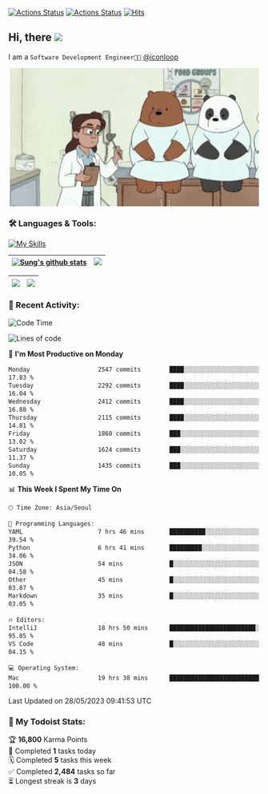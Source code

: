 
[![Actions Status](https://github.com/ddok2/ddok2/workflows/Todoist%20Readme/badge.svg)](https://github.com/ddok2/ddok2/actions)
[![Actions Status](https://github.com/ddok2/ddok2/workflows/wakatime-stats/badge.svg)](https://github.com/ddok2/ddok2/actions)
[![Hits](https://hits.seeyoufarm.com/api/count/incr/badge.svg?url=https%3A%2F%2Fgithub.com%2Fddok2&count_bg=%23FF9595&title_bg=%23555555&icon=github.svg&icon_color=%23FFFFFF&title=hits&edge_flat=false)](https://hits.seeyoufarm.com)

<!-- ![visitors](https://visitor-badge.laobi.icu/badge?page_id=ddok2.ddok2) -->
## Hi, there <img src="https://raw.githubusercontent.com/MartinHeinz/MartinHeinz/master/wave.gif" width="3%">

I am a `Software Development Engineer🧑‍💻` [@iconloop](https://github.com/iconloop)


<p align="center">
    <img align="center" alt="GIF" src="img/debugging.gif" />
</p>


### 🛠 Languages & Tools:

[![My Skills](https://skillicons.dev/icons?i=go,js,ts,py,express,react,svelte,jquery,pug,mongodb,mysql,redis,aws,docker,kubernetes)](https://skillicons.dev)


| <a href="https://github-readme-stats.vercel.app/api?username=ddok2&show_icons=true&include_all_commits=true&count_private=true&theme=buefy&hide_border=true"><img align="center" src="https://github-readme-stats.vercel.app/api?username=ddok2&show_icons=true&include_all_commits=true&count_private=true&theme=buefy&hide_border=true" alt="Sung's github stats" /></a> | <a href="https://github.com/ddok2"><img src="http://github-readme-streak-stats.herokuapp.com?user=ddok2&hide_border=true" /></a> |
| ------------- |------------- |


| <a href="https://github.com/ddok2"><img align="center" src="https://github-readme-stats.vercel.app/api/top-langs/?username=ddok2&theme=buefy&hide=html,css&hide_border=true" /></a> | <a href="https://github.com/ddok2"><img align="center" src="https://activity-graph.herokuapp.com/graph?username=ddok2&theme=github&hide_border=true" height="250" /></a> |
| ------------- |--------------------------------------------------------------------------------------------------------------------------------------------------------------------------|


<!-- <details open>
    <summary>📈 My GitHub Stats</summary>
    <p align="center">
        <a href="https://github.com/ddok2">
            <img align="center" src="https://github-readme-stats.vercel.app/api?username=ddok2&show_icons=true&include_all_commits=true&count_private=true&theme=buefy&hide_border=true" alt="Sung's github stats" />
        </a>
    </p>
</details>
<details>
    <summary>💬 Top Languages</summary>
    <p align="center"> 
        <a href="https://github.com/ddok2">
            <img align="center" src="https://github-readme-stats.vercel.app/api/top-langs/?username=ddok2&layout=compact&theme=buefy&hide=html,css&hide_border=true" />
        </a>
    </p>
</details> -->


### 🌈 Recent Activity:
<!--START_SECTION:waka-->
![Code Time](http://img.shields.io/badge/Code%20Time-2%2C093%20hrs%2039%20mins-blue)

![Lines of code](https://img.shields.io/badge/From%20Hello%20World%20I%27ve%20Written-11.5%20million%20lines%20of%20code-blue)

📅 **I'm Most Productive on Monday** 

```text
Monday                   2547 commits        ████░░░░░░░░░░░░░░░░░░░░░   17.83 % 
Tuesday                  2292 commits        ████░░░░░░░░░░░░░░░░░░░░░   16.04 % 
Wednesday                2412 commits        ████░░░░░░░░░░░░░░░░░░░░░   16.88 % 
Thursday                 2115 commits        ████░░░░░░░░░░░░░░░░░░░░░   14.81 % 
Friday                   1860 commits        ███░░░░░░░░░░░░░░░░░░░░░░   13.02 % 
Saturday                 1624 commits        ███░░░░░░░░░░░░░░░░░░░░░░   11.37 % 
Sunday                   1435 commits        ███░░░░░░░░░░░░░░░░░░░░░░   10.05 % 
```


📊 **This Week I Spent My Time On** 

```text
🕑︎ Time Zone: Asia/Seoul

💬 Programming Languages: 
YAML                     7 hrs 46 mins       ██████████░░░░░░░░░░░░░░░   39.54 % 
Python                   6 hrs 41 mins       █████████░░░░░░░░░░░░░░░░   34.06 % 
JSON                     54 mins             █░░░░░░░░░░░░░░░░░░░░░░░░   04.58 % 
Other                    45 mins             █░░░░░░░░░░░░░░░░░░░░░░░░   03.87 % 
Markdown                 35 mins             █░░░░░░░░░░░░░░░░░░░░░░░░   03.05 % 

🔥 Editors: 
IntelliJ                 18 hrs 50 mins      ████████████████████████░   95.85 % 
VS Code                  48 mins             █░░░░░░░░░░░░░░░░░░░░░░░░   04.15 % 

💻 Operating System: 
Mac                      19 hrs 38 mins      █████████████████████████   100.00 % 
```


 Last Updated on 28/05/2023 09:41:53 UTC
<!--END_SECTION:waka-->

### 🚧 My Todoist Stats:
<!-- TODO-IST:START -->
🏆  **16,800** Karma Points           
🌸  Completed **1** tasks today           
🗓  Completed **5** tasks this week           
✅  Completed **2,484** tasks so far           
⏳  Longest streak is **3** days
<!-- TODO-IST:END -->

